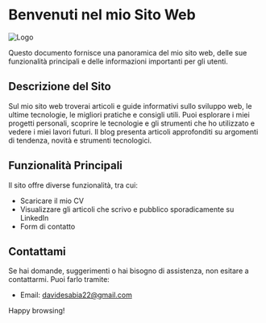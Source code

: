# Benvenuti nel mio Sito Web

![Logo](https://firebasestorage.googleapis.com/v0/b/portfolio-davide-sabia.appspot.com/o/assets%2Fio.png?alt=media&token=7f38868a-a0c6-449e-9116-5d135e01ab6a&_gl=1*18ocjow*_ga*OTI2ODQ3NzE4LjE2OTczMTA0MzM.*_ga_CW55HF8NVT*MTY5ODY5OTkyMi4yMS4xLjE2OTg2OTk5MzMuNDkuMC4w)

Questo documento fornisce una panoramica del mio sito web, delle sue funzionalità principali e delle informazioni importanti per gli utenti.

## Descrizione del Sito

Sul mio sito web troverai articoli e guide informativi sullo sviluppo web, le ultime tecnologie, le migliori pratiche e consigli utili. Puoi esplorare i miei progetti personali, scoprire le tecnologie e gli strumenti che ho utilizzato e vedere i miei lavori futuri. Il blog presenta articoli approfonditi su argomenti di tendenza, novità e strumenti tecnologici.

## Funzionalità Principali

Il sito offre diverse funzionalità, tra cui:

-   Scaricare il mio CV
-   Visualizzare gli articoli che scrivo e pubblico sporadicamente su LinkedIn
-   Form di contatto

## Contattami

Se hai domande, suggerimenti o hai bisogno di assistenza, non esitare a contattarmi. Puoi farlo tramite:

-   Email: davidesabia22@gmail.com

Happy browsing!
